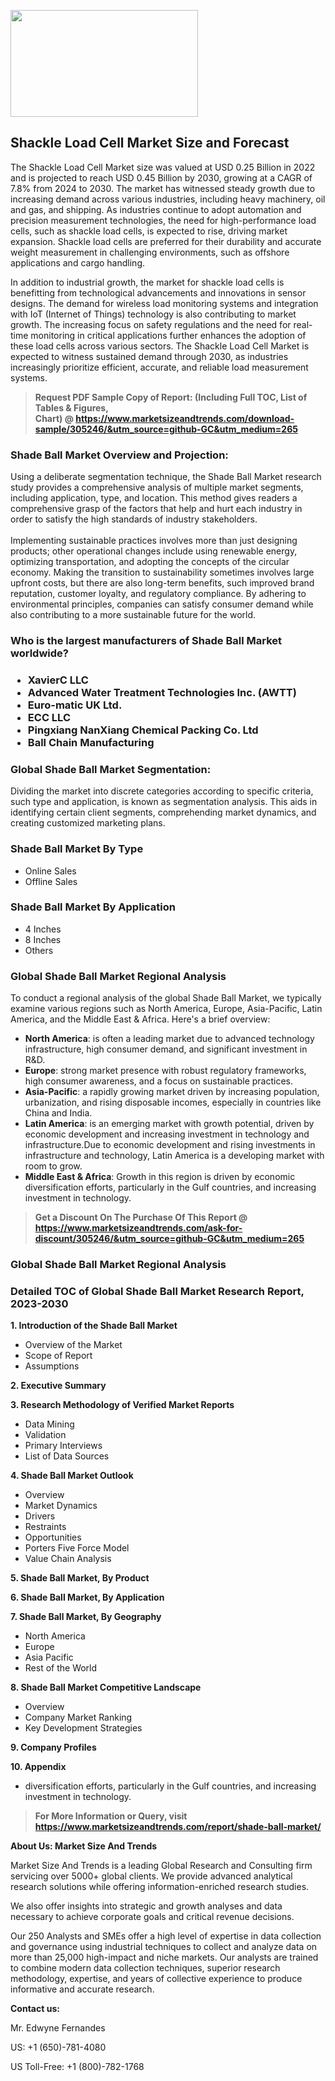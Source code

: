 <p><img class="alignnone size-medium wp-image-20088" src="https://ffe5etoiles.com/wp-content/uploads/2024/12/MST1-300x171.png" alt="" width="300" height="171" /></p><h2>Shackle Load Cell Market Size and Forecast</h2><p>The Shackle Load Cell Market size was valued at USD 0.25 Billion in 2022 and is projected to reach USD 0.45 Billion by 2030, growing at a CAGR of 7.8% from 2024 to 2030. The market has witnessed steady growth due to increasing demand across various industries, including heavy machinery, oil and gas, and shipping. As industries continue to adopt automation and precision measurement technologies, the need for high-performance load cells, such as shackle load cells, is expected to rise, driving market expansion. Shackle load cells are preferred for their durability and accurate weight measurement in challenging environments, such as offshore applications and cargo handling.</p><p>In addition to industrial growth, the market for shackle load cells is benefitting from technological advancements and innovations in sensor designs. The demand for wireless load monitoring systems and integration with IoT (Internet of Things) technology is also contributing to market growth. The increasing focus on safety regulations and the need for real-time monitoring in critical applications further enhances the adoption of these load cells across various sectors. The Shackle Load Cell Market is expected to witness sustained demand through 2030, as industries increasingly prioritize efficient, accurate, and reliable load measurement systems.</p></p><blockquote id="" class=""><strong>Request PDF Sample Copy of Report: (Including Full TOC, List of Tables &amp; Figures, Chart)&nbsp;@&nbsp;<strong><a href="https://www.marketsizeandtrends.com/download-sample/305246/&utm_source=github-GC&utm_medium=265" target="_blank">https://www.marketsizeandtrends.com/download-sample/305246/&utm_source=github-GC&utm_medium=265</a></strong></strong></blockquote><h3 id="" class="">Shade Ball Market&nbsp;Overview and Projection:</h3><p id="" class="">Using a deliberate segmentation technique, the Shade Ball Market research study provides a comprehensive analysis of multiple market segments, including application, type, and location. This method gives readers a comprehensive grasp of the factors that help and hurt each industry in order to satisfy the high standards of industry stakeholders. <br /> <br />Implementing sustainable practices involves more than just designing products; other operational changes include using renewable energy, optimizing transportation, and adopting the concepts of the circular economy. Making the transition to sustainability sometimes involves large upfront costs, but there are also long-term benefits, such improved brand reputation, customer loyalty, and regulatory compliance. By adhering to environmental principles, companies can satisfy consumer demand while also contributing to a more sustainable future for the world.</p><h3 id="" class="">Who is the largest manufacturers of&nbsp;Shade Ball Market worldwide?</h3><h3 class=""><p><ul><li>XavierC LLC </li><li> Advanced Water Treatment Technologies Inc. (AWTT) </li><li> Euro-matic UK Ltd. </li><li> ECC LLC </li><li> Pingxiang NanXiang Chemical Packing Co. Ltd </li><li> Ball Chain Manufacturing</li></ul></p></h3><h3 id="" class="">Global&nbsp;Shade Ball Market Segmentation:</h3><p id="" class="">Dividing the market into discrete categories according to specific criteria, such type and application, is known as segmentation analysis. This aids in identifying certain client segments, comprehending market dynamics, and creating customized marketing plans.</p><h3 id="" class="">Shade Ball Market&nbsp;By Type</h3><p><p><ul><li>Online Sales </li><li> Offline Sales</p></li></ul></p></p><h3 id="" class="">Shade Ball Market&nbsp;By Application</h3><p class=""><p><ul><li>4 Inches </li><li> 8 Inches </li><li> Others</li></ul></p></p><h3 id="" class="">Global Shade Ball Market Regional Analysis</h3><p id="" class="">To conduct a regional analysis of the global Shade Ball Market, we typically examine various regions such as North America, Europe, Asia-Pacific, Latin America, and the Middle East &amp; Africa. Here's a brief overview:</p><ul><li><strong>North America</strong>: is often a leading market due to advanced technology infrastructure, high consumer demand, and significant investment in R&amp;D.</li><li><strong>Europe</strong>: strong market presence with robust regulatory frameworks, high consumer awareness, and a focus on sustainable practices.</li><li><strong>Asia-Pacific</strong>: a rapidly growing market driven by increasing population, urbanization, and rising disposable incomes, especially in countries like China and India.</li><li><strong>Latin America</strong>: is an emerging market with growth potential, driven by economic development and increasing investment in technology and infrastructure.Due to economic development and rising investments in infrastructure and technology, Latin America is a developing market with room to grow.</li><li><strong>Middle East &amp; Africa</strong>: Growth in this region is driven by economic diversification efforts, particularly in the Gulf countries, and increasing investment in technology.</li></ul><blockquote id="" class=""><strong>Get a Discount On The Purchase Of This Report @ <strong><a href="https://www.marketsizeandtrends.com/ask-for-discount/305246/&utm_source=github-GC&utm_medium=265" target="_blank">https://www.marketsizeandtrends.com/ask-for-discount/305246/&utm_source=github-GC&utm_medium=265</a></strong></strong></blockquote><h3 id="" class="">Global Shade Ball Market Regional Analysis</h3><h3 id="" class="">Detailed TOC of Global Shade Ball Market Research Report, 2023-2030</h3><p id="" class=""><strong>1. Introduction of the Shade Ball Market</strong></p><ul><li>Overview of the Market</li><li>Scope of Report</li><li>Assumptions</li></ul><p id="" class=""><strong>2. Executive Summary</strong></p><p id="" class=""><strong>3. Research Methodology of Verified Market Reports</strong></p><ul><li>Data Mining</li><li>Validation</li><li>Primary Interviews</li><li>List of Data Sources</li></ul><p id="" class=""><strong>4. Shade Ball Market Outlook</strong></p><ul><li>Overview</li><li>Market Dynamics</li><li>Drivers</li><li>Restraints</li><li>Opportunities</li><li>Porters Five Force Model</li><li>Value Chain Analysis</li></ul><p id="" class=""><strong>5. Shade Ball Market, By Product</strong></p><p id="" class=""><strong>6. Shade Ball Market, By Application</strong></p><p id="" class=""><strong>7. Shade Ball Market, By Geography</strong></p><ul><li>North America</li><li>Europe</li><li>Asia Pacific</li><li>Rest of the World</li></ul><p id="" class=""><strong>8. Shade Ball Market Competitive Landscape</strong></p><ul><li>Overview</li><li>Company Market Ranking</li><li>Key Development Strategies</li></ul><p id="" class=""><strong>9. Company Profiles</strong></p><p id="" class=""><strong>10. Appendix</strong></p><ul><li>diversification efforts, particularly in the Gulf countries, and increasing investment in technology.</li></ul><blockquote id="" class=""><strong>For More Information or Query, visit <strong><strong><a href="https://www.marketsizeandtrends.com/report/shade-ball-market/" target="_blank">https://www.marketsizeandtrends.com/report/shade-ball-market/</a></strong></strong></strong></blockquote><p id="" class=""><strong>About Us: Market Size And Trends</strong></p><p id="" class="">Market Size And Trends is a leading Global Research and Consulting firm servicing over 5000+ global clients. We provide advanced analytical research solutions while offering information-enriched research studies.</p><p id="" class="">We also offer insights into strategic and growth analyses and data necessary to achieve corporate goals and critical revenue decisions.</p><p id="" class="">Our 250 Analysts and SMEs offer a high level of expertise in data collection and governance using industrial techniques to collect and analyze data on more than 25,000 high-impact and niche markets. Our analysts are trained to combine modern data collection techniques, superior research methodology, expertise, and years of collective experience to produce informative and accurate research.</p><p id="" class=""><strong>Contact us:</strong></p><p id="" class="">Mr. Edwyne Fernandes</p><p id="" class="">US: +1 (650)-781-4080</p><p id="" class="">US Toll-Free: +1 (800)-782-1768</p>
